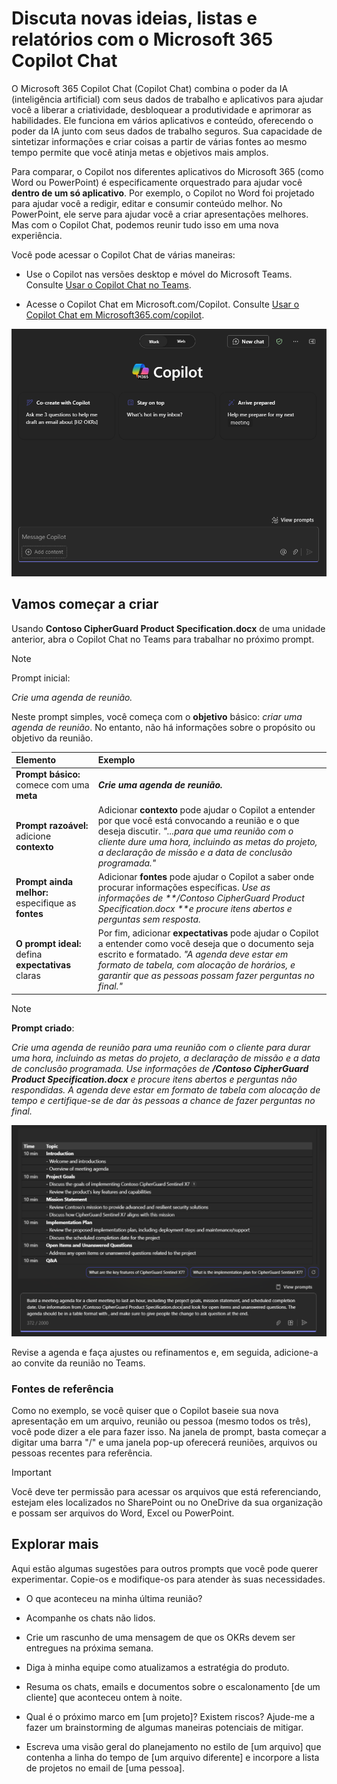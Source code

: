 # Discuta novas ideias, listas e relatórios com o Microsoft 365 Copilot Chat

O Microsoft 365 Copilot Chat (Copilot Chat) combina o poder da IA (inteligência artificial) com seus dados de trabalho e aplicativos para ajudar você a liberar a criatividade, desbloquear a produtividade e aprimorar as habilidades. Ele funciona em vários aplicativos e conteúdo, oferecendo o poder da IA junto com seus dados de trabalho seguros. Sua capacidade de sintetizar informações e criar coisas a partir de várias fontes ao mesmo tempo permite que você atinja metas e objetivos mais amplos.

Para comparar, o Copilot nos diferentes aplicativos do Microsoft 365 (como Word ou PowerPoint) é especificamente orquestrado para ajudar você **dentro de um só aplicativo**. Por exemplo, o Copilot no Word foi projetado para ajudar você a redigir, editar e consumir conteúdo melhor. No PowerPoint, ele serve para ajudar você a criar apresentações melhores. Mas com o Copilot Chat, podemos reunir tudo isso em uma nova experiência.

Você pode acessar o Copilot Chat de várias maneiras:

- Use o Copilot nas versões desktop e móvel do Microsoft Teams. Consulte [Usar o Copilot Chat no Teams](https://support.microsoft.com/topic/open-microsoft-365-chat-in-teams-c6de0a62-4f9e-479d-b5f2-af036e342181).

- Acesse o Copilot Chat em Microsoft.com/Copilot. Consulte [Usar o Copilot Chat em Microsoft365.com/copilot](https://support.microsoft.com/topic/use-microsoft-365-chat-at-microsoft365-com-or-in-the-microsoft-365-office-app-4a2538f9-962f-4c7c-a368-f6006bc13d6f).

![Captura de tela da experiência do Copilot Chat no Microsoft Teams.](../media/create_copilot-chat-experience-teams.png)

## Vamos começar a criar

Usando **Contoso CipherGuard Product Specification.docx** de uma unidade anterior, abra o Copilot Chat no Teams para trabalhar no próximo prompt.

> [!NOTE]
> Prompt inicial:
>
> _Crie uma agenda de reunião._

Neste prompt simples, você começa com o **objetivo** básico: _criar uma agenda de reunião_. No entanto, não há informações sobre o propósito ou objetivo da reunião.

| Elemento | Exemplo |
| :------ | :------- |
| **Prompt básico:** comece com uma **meta** | **_Crie uma agenda de reunião._** |
| **Prompt razoável:** adicione **contexto** | Adicionar **contexto** pode ajudar o Copilot a entender por que você está convocando a reunião e o que deseja discutir. _"...para que uma reunião com o cliente dure uma hora, incluindo as metas do projeto, a declaração de missão e a data de conclusão programada."_ |
| **Prompt ainda melhor:** especifique as **fontes** | Adicionar **fontes** pode ajudar o Copilot a saber onde procurar informações específicas. _Use as informações de **/Contoso CipherGuard Product Specification.docx **e procure itens abertos e perguntas sem resposta._ |
| **O prompt ideal:** defina **expectativas** claras | Por fim, adicionar **expectativas** pode ajudar o Copilot a entender como você deseja que o documento seja escrito e formatado. _"A agenda deve estar em formato de tabela, com alocação de horários, e garantir que as pessoas possam fazer perguntas no final."_ |

> [!NOTE]
> **Prompt criado**:
>
> _Crie uma agenda de reunião para uma reunião com o cliente para durar uma hora, incluindo as metas do projeto, a declaração de missão e a data de conclusão programada. Use informações de **/Contoso CipherGuard Product Specification.docx** e procure itens abertos e perguntas não respondidas. A agenda deve estar em formato de tabela com alocação de tempo e certifique-se de dar às pessoas a chance de fazer perguntas no final._

![Faça uma captura de tela dos resultados do prompt criado no documento de amostra usando o Copilot Chat no Teams.](../media/create_copilot-chat-draft-agenda-teams.png)

Revise a agenda e faça ajustes ou refinamentos e, em seguida, adicione-a ao convite da reunião no Teams.

### Fontes de referência

Como no exemplo, se você quiser que o Copilot baseie sua nova apresentação em um arquivo, reunião ou pessoa (mesmo todos os três), você pode dizer a ele para fazer isso. Na janela de prompt, basta começar a digitar uma barra "/" e uma janela pop-up oferecerá reuniões, arquivos ou pessoas recentes para referência.

> [!IMPORTANT]
> Você deve ter permissão para acessar os arquivos que está referenciando, estejam eles localizados no SharePoint ou no OneDrive da sua organização e possam ser arquivos do Word, Excel ou PowerPoint.

## Explorar mais

Aqui estão algumas sugestões para outros prompts que você pode querer experimentar. Copie-os e modifique-os para atender às suas necessidades.

- O que aconteceu na minha última reunião?

- Acompanhe os chats não lidos.

- Crie um rascunho de uma mensagem de que os OKRs devem ser entregues na próxima semana.

- Diga à minha equipe como atualizamos a estratégia do produto.

- Resuma os chats, emails e documentos sobre o escalonamento [de um cliente] que aconteceu ontem à noite.

- Qual é o próximo marco em [um projeto]? Existem riscos? Ajude-me a fazer um brainstorming de algumas maneiras potenciais de mitigar.

- Escreva uma visão geral do planejamento no estilo de [um arquivo] que contenha a linha do tempo de [um arquivo diferente] e incorpore a lista de projetos no email de [uma pessoa].
